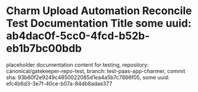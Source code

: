 # Charm Upload Automation Reconcile Test Documentation Title some uuid: ab4dac0f-5cc0-4fcd-b52b-eb1b7bc00bdb
 placeholder documentation content for testing,  repository: canonical/gatekeeper-repo-test,  branch: test-paas-app-charmer,  commit sha: 93b60f2e9249c4850022085d1ea4a5b7c7866f05,  some uuid: efc4b6d3-3e7f-40ce-b07a-84db8adae377